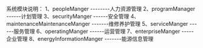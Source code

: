 系统模块说明：
1、peopleManger  --------人力资源管理
2、programManager  ------计划管理
3、securityManger  ------安全管理
4、maintenanceMaintenanceManger   -------维修养护管理
5、serviceManger   ------服务管理
6、operatingManger ------运营管理
7、enterpriseManger -----企业管理
8、energyInformationManger  -------能源信息管理
